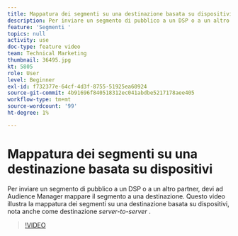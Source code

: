 ```yaml
---
title: Mappatura dei segmenti su una destinazione basata su dispositivi
description: Per inviare un segmento di pubblico a un DSP o a un altro partner, devi ad Audience Manager mappare il segmento a una destinazione. Questo video illustra la mappatura dei segmenti su una destinazione basata su dispositivi, nota anche come destinazione "da server a server".
feature: 'Segmenti '
topics: null
activity: use
doc-type: feature video
team: Technical Marketing
thumbnail: 36495.jpg
kt: 5805
role: User
level: Beginner
exl-id: f732377e-64cf-4d3f-8755-51925ea60924
source-git-commit: 4b91696f840518312ec041abdbe5217178aee405
workflow-type: tm+mt
source-wordcount: '99'
ht-degree: 1%

---
```


# Mappatura dei segmenti su una destinazione basata su dispositivi

Per inviare un segmento di pubblico a un DSP o a un altro partner, devi ad Audience Manager mappare il segmento a una destinazione. Questo video illustra la mappatura dei segmenti su una destinazione basata su dispositivi, nota anche come destinazione _server-to-server_ .

>[!VIDEO](https://video.tv.adobe.com/v/36495/?quality=12&learn=on)
